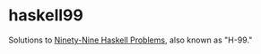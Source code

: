 # haskell99

Solutions to [Ninety-Nine Haskell Problems][1], also known as "H-99."

 [1]: http://www.haskell.org/haskellwiki/H-99:_Ninety-Nine_Haskell_Problems
